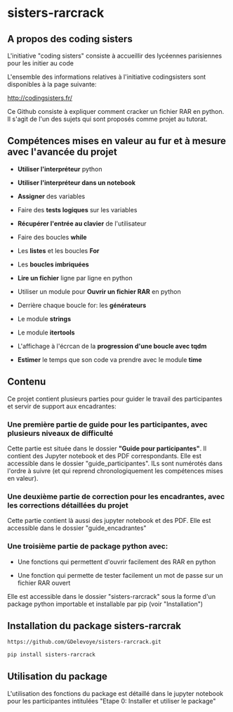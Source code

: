 # sisters-rarcrack

## A propos des coding sisters

L'initiative "coding sisters" consiste à accueillir des lycéennes parisiennes pour les initier au code

L'ensemble des informations relatives à l'initiative codingsisters sont disponibles à la page suivante:

http://codingsisters.fr/


Ce Github consiste à expliquer comment cracker un fichier RAR en python. Il s'agit de l'un des sujets qui sont proposés comme projet au tutorat.


## Compétences mises en valeur au fur et à mesure avec l'avancée du projet


- **Utiliser l'interpréteur** python

- **Utiliser l'interpréteur dans un notebook**

- **Assigner** des variables

- Faire des **tests logiques** sur les variables

- **Récupérer l'entrée au clavier** de l'utilisateur

- Faire des boucles **while**

- Les **listes** et les boucles **For**

- Les **boucles imbriquées**

- **Lire un fichier** ligne par ligne en python

- Utiliser un module pour **Ouvrir un fichier RAR** en python

- Derrière chaque boucle for: les **générateurs**

- Le module **strings**

- Le module **itertools**

- L'affichage à l'écrcan de la **progression d'une boucle avec tqdm**

- **Estimer** le temps que son code va prendre avec le module **time**


## Contenu

Ce projet contient plusieurs parties pour guider le travail des participantes et servir de support aux encadrantes:

### Une première partie de **guide pour les participantes**, avec plusieurs niveaux de difficulté

Cette partie est située dans le dossier **"Guide pour participantes"**. Il contient des Jupyter notebook et des PDF correspondants. Elle est accessible dans le dossier "guide_participantes". ILs sont numérotés dans l'ordre à suivre (et qui reprend chronologiquement les compétences mises en valeur).


### Une deuxième partie **de correction pour les encadrantes**, avec les corrections détaillées du projet

Cette partie contient là aussi des jupyter notebook et des PDF. Elle est accessible dans le dossier "guide_encadrantes"


### Une troisième partie de **package python** avec:

- Une fonctions qui permettent d'ouvrir facilement des RAR en python

- Une fonction qui permette de tester facilement un mot de passe sur un fichier RAR ouvert


Elle est accessible dans le dossier "sisters-rarcrack" sous la forme d'un package python importable et installable par pip (voir "Installation")



## Installation du package sisters-rarcrak


```bash
https://github.com/GDelevoye/sisters-rarcrack.git

pip install sisters-rarcrack
```

## Utilisation du package


L'utilisation des fonctions du package est détaillé dans le jupyter notebook pour les participantes intitulées "Etape 0: Installer et utiliser le package"

